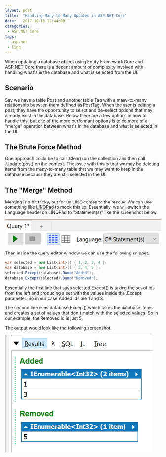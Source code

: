 ```yaml
---
layout: post
title:  "Handling Many to Many Updates in ASP.NET Core"
date:   2017-10-18 12:44:00
categories:
 - ASP.NET Core
tags:
 - asp.net
 - linq
---
```

When updating a database object using Entity Framework Core and ASP.NET Core there is a decent amount of complexity involved with handling what's in the database and what is selected from the UI.

## Scenario
Say we have a table Post and another table Tag with a many-to-many relationship between them defined as PostTag. When the user is editing a post, they have the opportunity to select and de-select options that may already exist in the database. Below there are a few options in how to handle this, but one of the more performant options is to do more of a "merge" operation between what's in the database and what is selected in the UI.

## The Brute Force Method
One approach could be to call .Clear() on the collection and then call .Update(post) on the context. The issue with this is that we may be deleting items from the many-to-many table that we may want to keep in the database because they are still selected in the UI.

## The "Merge" Method
Merging is a bit tricky, but for us LINQ comes to the rescue. We can use something like [LINQPad](http://www.linqpad.net/) to mock this up. Essentially, we will switch the Language header on LINQPad to "Statement(s)" like the screenshot below.

![LINQPad Expression](/images/posts/LinqPadExpression.png)

Then inside the query editor window we can use the following snippet.

``` csharp
var selected = new List<int>() { 1, 2, 3, 4 };
var database = new List<int>() { 2, 4, 5 };
selected.Except(database).Dump("Added");
database.Except(selected).Dump("Removed");
```

Essentially the first line that says selected.Except() is taking the set of ids from the left and producing a set with the values inside the .Except parameter. So in our case Added ids are 1 and 3.

The second line uses database.Except() which takes the database items and creates a set of values that don't match with the selected values. So in our example, the Removed id is just 5.

The output would look like the following screenshot.

![Cluster Screen #001](/images/posts/LinqPadExpressionResults.png)
